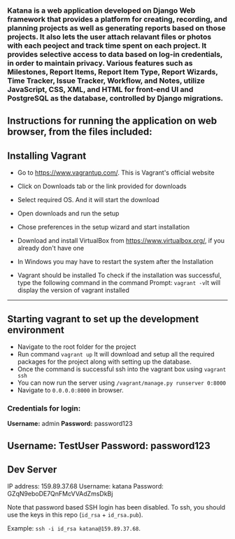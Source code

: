 ### Katana is a web application developed on Django Web framework that provides a platform for creating, recording, and planning projects as well as generating reports based on those projects. It also lets the user attach relavant files or photos with each peoject and track time spent on each project. It provides selective access to data based on log-in credentials, in order to maintain privacy. Various features such as Milestones, Report Items, Report Item Type, Report Wizards, Time Tracker, Issue Tracker, Workflow, and Notes, utilize JavaScript, CSS, XML, and HTML for front-end UI and PostgreSQL as the database, controlled by Django migrations.

## Instructions for running the application on web browser, from the files included:
## 
## Installing Vagrant

* Go to https://www.vagrantup.com/. This is Vagrant's official website

* Click on Downloads tab or the link provided for downloads

* Select required OS. And it will start the download

* Open downloads and run the setup

* Chose preferences in the setup wizard and start installation

* Download and install VirtualBox from https://www.virtualbox.org/, if you already don't have one

* In Windows you may have to restart the system after the Installation

* Vagrant should be installed
To check if the installation was successful, type the following command in the command Prompt: `vagrant -v`It will display the version of vagrant installed
---



##  Starting vagrant to set up the development environment

* Navigate to the root folder for the project
* Run command `vagrant up`
It will download and setup all the required packages for the project along with setting up the database.
* Once the command is successful ssh into the vagrant box using `vagrant ssh`
* You can now run the server using `/vagrant/manage.py runserver 0:8000`
* Navigate to `0.0.0.0:8000` in browser.

### Credentials for login:

**Username:** admin
**Password:** password123

**Username:** TestUser
**Password:** password123
---

## Dev Server

IP address: 159.89.37.68
Username: katana
Password: GZqN9eboDE7QnFMcVVAdZmsDkBj

Note that password based SSH login has been disabled. To ssh, you should use the keys in this repo (`id_rsa` + `id_rsa.pub`).

Example:  `ssh -i id_rsa katana@159.89.37.68`.

